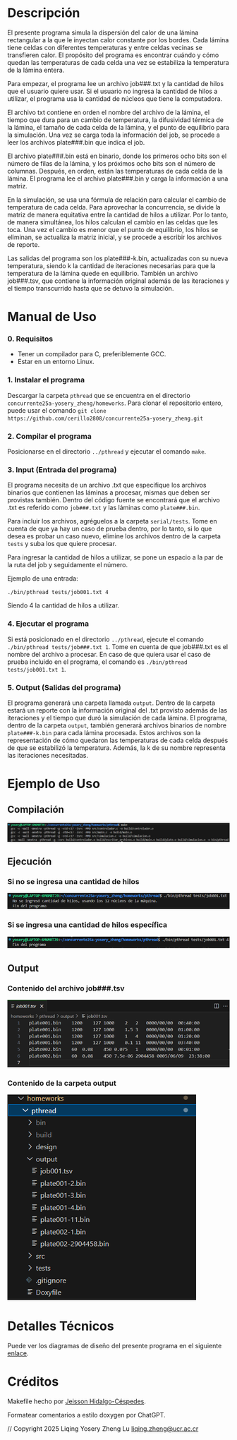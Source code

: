 # Descripción
El presente programa simula la dispersión del calor de una lámina rectangular a la que le inyectan calor constante por los bordes. Cada lámina tiene celdas con diferentes temperaturas y entre celdas vecinas se transfieren calor. El propósito del programa es encontrar cuándo y cómo quedan las temperaturas de cada celda una vez se estabiliza la temperatura de la lámina entera.

Para empezar, el programa lee un archivo job###.txt y la cantidad de hilos que el usuario quiere usar. Si el usuario no ingresa la cantidad de hilos a utilizar, el programa usa la cantidad de núcleos que tiene la computadora.

El archivo txt contiene en orden el nombre del archivo de la lámina, el tiempo que dura para un cambio de temperatura, la difusividad térmica de la lámina, el tamaño de cada celda de la lámina, y el punto de equilibrio para la simulación. Una vez se carga toda la información del job, se procede a leer los archivos plate###.bin que indica el job.

El archivo plate###.bin está en binario, donde los primeros ocho bits son el número de filas de la lámina, y los próximos ocho bits son el número de columnas. Después, en orden, están las temperaturas de cada celda de la lámina. El programa lee el archivo plate###.bin y carga la información a una matriz.

En la simulación, se usa una fórmula de relación para calcular el cambio de temperatura de cada celda. Para aprovechar la concurrencia, se divide la matriz de manera equitativa entre la cantidad de hilos a utilizar. Por lo tanto, de manera simultánea, los hilos calculan el cambio en las celdas que les toca. Una vez el cambio es menor que el punto de equilibrio, los hilos se eliminan, se actualiza la matriz inicial, y se procede a escribir los archivos de reporte. 

Las salidas del programa son los plate###-k.bin, actualizadas con su nueva temperatura, siendo k la cantidad de iteraciones necesarias para que la temperatura de la lámina quede en equilibrio. También un archivo job###.tsv, que contiene la información original además de las iteraciones y el tiempo transcurrido hasta que se detuvo la simulación.

# Manual de Uso

### 0. Requisitos
- Tener un compilador para C, preferiblemente GCC.
- Estar en un entorno Linux.

### 1. Instalar el programa
Descargar la carpeta `pthread` que se encuentra en el directorio `concurrente25a-yosery_zheng/homeworks`. Para clonar el repositorio entero, puede usar el comando `git clone https://github.com/cerillo2808/concurrente25a-yosery_zheng.git`

### 2. Compilar el programa
Posicionarse en el directorio `../pthread` y ejecutar el comando `make`.

### 3. Input (Entrada del programa)
El programa necesita de un archivo .txt que especifique los archivos binarios que contienen las láminas a procesar, mismas que deben ser provistas también. Dentro del código fuente se encontrará que el archivo .txt es referido como `job###.txt` y las láminas como `plate###.bin`.

Para incluir los archivos, agréguelos a la carpeta `serial/tests`. Tome en cuenta de que ya hay un caso de prueba dentro, por lo tanto, si lo que desea es probar un caso nuevo, elimine los archivos dentro de la carpeta `tests` y suba los que quiere procesar.

Para ingresar la cantidad de hilos a utilizar, se pone un espacio a la par de la ruta del job y seguidamente el número. 

Ejemplo de una entrada:
````
./bin/pthread tests/job001.txt 4
````
Siendo 4 la cantidad de hilos a utilizar.

### 4. Ejecutar el programa
Si está posicionado en el directorio `../pthread`, ejecute el comando `./bin/pthread tests/job###.txt 1`. Tome en cuenta de que job###.txt es el nombre del archivo a procesar. En caso de que quiera usar el caso de prueba incluido en el programa, el comando es `./bin/pthread tests/job001.txt 1`. 

### 5. Output (Salidas del programa)
El programa generará una carpeta llamada `output`. Dentro de la carpeta estará un reporte con la información original del .txt provisto además de las iteraciones y el tiempo que duró la simulación de cada lámina. El programa, dentro de la carpeta `output`, también generará archivos binarios de nombre `plate###-k.bin` para cada lámina procesada. Estos archivos son la representación de cómo quedaron las temperaturas de cada celda después de que se estabilizó la temperatura. Además, la k de su nombre representa las iteraciones necesitadas.

# Ejemplo de Uso

## Compilación
![alt text](design/imagenes/image-2.png)

## Ejecución

### Si no se ingresa una cantidad de hilos
![alt text](design/imagenes/image.png)

### Si se ingresa una cantidad de hilos específica
![alt text](design/imagenes/image-1.png)

## Output
### Contenido del archivo job###.tsv
![alt text](design/imagenes/image-3.png)

### Contenido de la carpeta output
![alt text](design/imagenes/image-4.png)

# Detalles Técnicos
Puede ver los diagramas de diseño del presente programa en el siguiente [enlace](/homeworks/pthread/design/README.md).

# Créditos
Makefile hecho por [Jeisson Hidalgo-Céspedes](https://jeisson.ecci.ucr.ac.cr/misc/Makefile).

Formatear comentarios a estilo doxygen por ChatGPT.

// Copyright 2025 Liqing Yosery Zheng Lu <liqing.zheng@ucr.ac.cr>